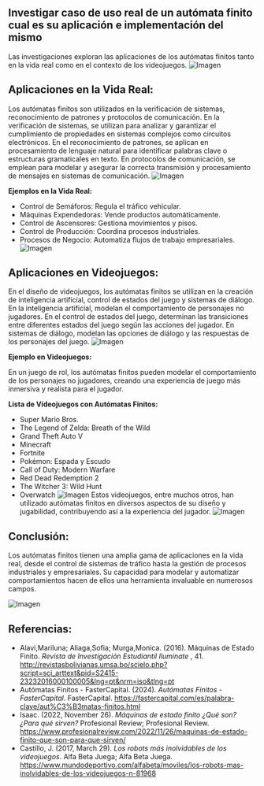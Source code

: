 ## **Investigar caso de uso real de un autómata finito cual es su aplicación e implementación del mismo**

Las investigaciones exploran las aplicaciones de los autómatas finitos tanto en la vida real como en el contexto de los videojuegos.
![Imagen](https://i.pinimg.com/564x/76/5c/39/765c3978e1532f0aca6340546a4a3be2.jpg)

## **Aplicaciones en la Vida Real:**

Los autómatas finitos son utilizados en la verificación de sistemas, reconocimiento de patrones y protocolos de comunicación. En la verificación de sistemas, se utilizan para analizar y garantizar el cumplimiento de propiedades en sistemas complejos como circuitos electrónicos. En el reconocimiento de patrones, se aplican en procesamiento de lenguaje natural para identificar palabras clave o estructuras gramaticales en texto. En protocolos de comunicación, se emplean para modelar y asegurar la correcta transmisión y procesamiento de mensajes en sistemas de comunicación.
![Imagen](https://i.pinimg.com/originals/4d/db/56/4ddb56273bedd584412dcf5bd3094b81.gif)

**Ejemplos en la Vida Real:**
- Control de Semáforos: Regula el tráfico vehicular.
- Máquinas Expendedoras: Vende productos automáticamente.
- Control de Ascensores: Gestiona movimientos y pisos.
- Control de Producción: Coordina procesos industriales.
- Procesos de Negocio: Automatiza flujos de trabajo empresariales.
![Imagen](https://i.pinimg.com/564x/85/59/3c/85593c7dc202ff50836646d40da7b199.jpg)

## **Aplicaciones en Videojuegos:**

En el diseño de videojuegos, los autómatas finitos se utilizan en la creación de inteligencia artificial, control de estados del juego y sistemas de diálogo. En la inteligencia artificial, modelan el comportamiento de personajes no jugadores. En el control de estados del juego, determinan las transiciones entre diferentes estados del juego según las acciones del jugador. En sistemas de diálogo, modelan las opciones de diálogo y las respuestas de los personajes del juego.
![Imagen](https://i.pinimg.com/564x/4f/37/a7/4f37a74e8b501e7280c1c5fb05326ab5.jpg)

**Ejemplo en Videojuegos:**

En un juego de rol, los autómatas finitos pueden modelar el comportamiento de los personajes no jugadores, creando una experiencia de juego más inmersiva y realista para el jugador.

**Lista de Videojuegos con Autómatas Finitos:**

- Super Mario Bros.
- The Legend of Zelda: Breath of the Wild
- Grand Theft Auto V
- Minecraft
- Fortnite
- Pokémon: Espada y Escudo
- Call of Duty: Modern Warfare
- Red Dead Redemption 2
- The Witcher 3: Wild Hunt
- Overwatch
![Imagen](https://i.pinimg.com/736x/0f/f2/c8/0ff2c8f540bb1e94a703838124f48025.jpg)
Estos videojuegos, entre muchos otros, han utilizado autómatas finitos en diversos aspectos de su diseño y jugabilidad, contribuyendo así a la experiencia del jugador.
![Imagen](https://i.pinimg.com/564x/ff/7d/18/ff7d1811b268ff312df50f658a9d79f0.jpg)

## Conclusión:

Los autómatas finitos tienen una amplia gama de aplicaciones en la vida real, desde el control de sistemas de tráfico hasta la gestión de procesos industriales y empresariales. Su capacidad para modelar y automatizar comportamientos hacen de ellos una herramienta invaluable en numerosos campos.

![Imagen](https://i.pinimg.com/564x/0c/46/2d/0c462d6cf1379a4cdf40951534434611.jpg)

## Referencias:

 - Alavi,Mariluna; Aliaga,Sofia; Murga,Monica. (2016). Máquinas de Estado Finito.  _Revista de Investigación Estudiantil Iluminate_ , 41. http://revistasbolivianas.umsa.bo/scielo.php?script=sci_arttext&pid=S2415-23232016000100005&lng=pt&nrm=iso&tlng=pt
 - Autómatas Finitos - FasterCapital. (2024).  _Autómatas Finitos - FasterCapital_. FasterCapital. https://fastercapital.com/es/palabra-clave/aut%C3%B3matas-finitos.html
 - Isaac. (2022, November 26).  _Máquinas de estado finito ¿Qué son? ¿Para qué sirven?_  Profesional Review; Profesional Review. https://www.profesionalreview.com/2022/11/26/maquinas-de-estado-finito-que-son-para-que-sirven/
 - Castillo, J. (2017, March 29).  _Los robots más inolvidables de los videojuegos_. Alfa Beta Juega; Alfa Beta Juega. https://www.mundodeportivo.com/alfabeta/moviles/los-robots-mas-inolvidables-de-los-videojuegos-n-81968
